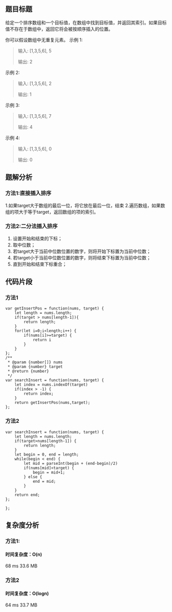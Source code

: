 ## 题目标题

给定一个排序数组和一个目标值，在数组中找到目标值，并返回其索引。如果目标值不存在于数组中，返回它将会被按顺序插入的位置。

你可以假设数组中无重复元素。
示例 1:

> 输入: [1,3,5,6], 5
>
> 输出: 2

示例 2:

> 输入: [1,3,5,6], 2
> 
> 输出: 1

示例 3:

> 输入: [1,3,5,6], 7
> 
> 输出: 4

示例 4:

> 输入: [1,3,5,6], 0
> 
> 输出: 0

## 题解分析

### 方法1:直接插入排序
1.如果target大于数组的最后一位，将它放在最后一位，结束
2.遍历数组，如果数组的项大于等于target，返回数组的项的索引。
### 方法2:二分法插入排序
1. 设置开始和结束的下标；
2. 取中位数；
3. 若target大于当前中位数位置的数字，则将开始下标置为当前中位数；
4. 若target小于当前中位数位置的数字，则将结束下标置为当前中位数；
5. 直到开始和结束下标重合；


## 代码片段

### 方法1

```JS
var getInsertPos = function(nums, target) {
    let length = nums.length; 
    if(target > nums[length-1]){
        return length;
    }
    for(let i=0;i<length;i++) {
        if(nums[i]>=target) {
            return i
        }
    }
};
/**
 * @param {number[]} nums
 * @param {number} target
 * @return {number}
 */
var searchInsert = function(nums, target) {
    let index = nums.indexOf(target)
    if(index > -1) {
        return index;
    } 
    return getInsertPos(nums,target);
};

```
### 方法2
```JS
var searchInsert = function(nums, target) {
    let length = nums.length;
    if(target>nums[length-1]) {
        return length;
    }
    let begin = 0, end = length;
    while(begin < end) {
        let mid = parseInt(begin + (end-begin)/2)
        if(nums[mid]<target) {
            begin = mid+1;
        } else {
            end = mid;
        }
    }
    return end;
};
    
};
```
## 复杂度分析
### 方法1:
#### 时间复杂度：O(n)
68 ms	33.6 MB	
### 方法2
#### 时间复杂度：O(logn)
64 ms 	33.7 MB
